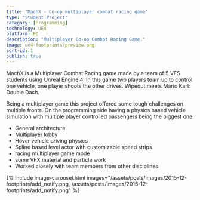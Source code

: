 ```yaml
---
title: "MachX - Co-op multiplayer combat racing game"
type: "Student Project"
category: [Programming]
technology: UE4 
platform: PC
description: "Multiplayer Co-op Combat Racing Game."
image: ue4-footprints/preview.png
sort-id: 1
publish: true
---
```


MachX is a Multiplayer Combat Racing game made by a team of 5 VFS students using Unreal Engine 4. In this game two players team up to control one vehicle, one player shoots the other drives. Wipeout meets Mario Kart: Double Dash.

Being a multiplayer game this project offered some tough challenges on multiple fronts. On the programming side having a physics based vehicle simulation with multiple player controlled passengers being the biggest one. 


- General architecture 
- Multiplayer lobby
- Hover vehicle driving physics
- Spline based level actor with customizable speed strips
- racing multiplayer game mode
- some VFX material and particle work
- Worked closely with team members from other disciplines


{% include image-carousel.html 
	images="/assets/posts/images/2015-12-footprints/add_notify.png,
	/assets/posts/images/2015-12-footprints/add_notify.png"
%}  